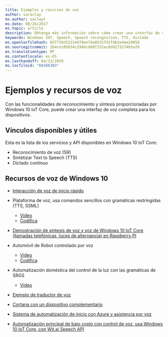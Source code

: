 ```yaml
---
title: Ejemplos y recursos de voz
author: saraclay
ms.author: saclayt
ms.date: 08/28/2017
ms.topic: article
description: Obtenga más información sobre cómo crear una interfaz de voz completa con IoT Core.
keywords: Windows IOT, Speech, Speech recongnition, TTS, dictado
ms.openlocfilehash: 837716d32214478ee74a8532fd1f4b2e4ee24958
ms.sourcegitcommit: 2b4ce105834c294dcdd8f332ac8dd2732f4b5af8
ms.translationtype: MT
ms.contentlocale: es-ES
ms.lasthandoff: 04/23/2019
ms.locfileid: "60166303"
---
```

# <a name="speech-resources-and-samples"></a>Ejemplos y recursos de voz

Con las funcionalidades de reconocimiento y síntesis proporcionadas por Windows 10 IoT Core, puede crear una interfaz de voz completa para los dispositivos.

## <a name="whats-available-and-useful-links"></a>Vínculos disponibles y útiles

Esta es la lista de los servicios y API disponibles en Windows 10 IoT Core:

* Reconocimiento de voz (SR)
* Sintetizar Text to Speech (TTS)
* Dictado continuo

## <a name="windows-10-speech-resources"></a>Recursos de voz de Windows 10

* [Interacción de voz de inicio rápido](https://msdn.microsoft.com/library/windows/apps/xaml/dn630426.aspx)

* Plataforma de voz, usa comandos sencillos con gramáticas restringidas (TTS, SSML)
  * [Vídeo](https://www.youtube.com/watch?v=GiDvBhfNnjU) 
  * [Codifica](https://github.com/Microsoft/Windows-universal-samples/tree/master/Samples/SpeechRecognitionAndSynthesis) 

* [Demostración de síntesis de voz y voz de Windows 10 IoT Core (llamadas telefónicas, luces de alternancia) en Raspberry PI](https://www.youtube.com/watch?v=HstKdcP9XRA)

* Automóvil de Robot controlado por voz 
  * [Vídeo](https://www.youtube.com/watch?v=vxUOTgechd4) 
  * [Codifica](https://www.hackster.io/AnuragVasanwala/speech-controlled-robot-49744c)

* Automatización doméstica del control de la luz con las gramáticas de SRGS 
  * [Vídeo](https://www.youtube.com/watch?v=MN18Uo_063g)

* [Ejemplo de traductor de voz](https://developer.microsoft.com/en-us/windows/iot/samples/speechtranslator)

* [Cortana con un dispositivo complementario](https://microsoft.hackster.io/ada-plasma-1f5c36/windows-iot-device-interactive-with-cortana-046906?ref=platform&ref_id=4087_trending___&offset=16)

* [Sistema de automatización de inicio con Azure y asistencia por voz](https://microsoft.hackster.io/rishabhbanga/complete-home-automation-system-with-azure-and-voice-assistance-8aa5fd?ref=search&ref_id=speech&offset=1)

* [Automatización principal de bajo costo con control de voz, usa Windows 10 IoT Core, con Wit.ai Speech API](https://microsoft.hackster.io/michael-gillett/dorm-automation-9fed01?ref=search&ref_id=speech&offset=2)
